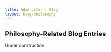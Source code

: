 ```yaml
---
title: Adam Liter | Blog
layout: blog-philosophy
---
```

## Philosophy-Related Blog Entries
Under construction.
<!--
{% for post in site.categories.philosophy %} {% capture y %} {{post.date | date:"%Y"}} {% endcapture %} {% if year != y %} {% assign year = y %}
### {{ y }}
{% endif %}
<p> <span style="font-weight:900"> {{ post.date | date:"%Y-%m-%d" }} </span> : <a href="{{ post.url }}"> {{ post.title }} </a> </p>
{% endfor %}
-->